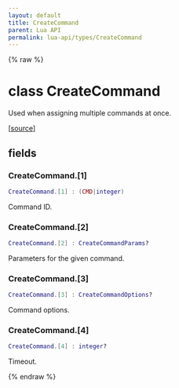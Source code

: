 ```yaml
---
layout: default
title: CreateCommand
parent: Lua API
permalink: lua-api/types/CreateCommand
---
```


{% raw %}

# class CreateCommand





Used when assigning multiple commands at once.

[<a href="https://github.com/beyond-all-reason/spring/blob/0a561a37ee97c7883fd3f5a4bc995f9a4f6fdea0/rts/Lua/LuaUtils.cpp#L1151-L1159" target="_blank">source</a>]





## fields


### CreateCommand.[1]

```lua
CreateCommand.[1] : (CMD|integer)
```



Command ID.


### CreateCommand.[2]

```lua
CreateCommand.[2] : CreateCommandParams?
```



Parameters for the given command.


### CreateCommand.[3]

```lua
CreateCommand.[3] : CreateCommandOptions?
```



Command options.


### CreateCommand.[4]

```lua
CreateCommand.[4] : integer?
```



Timeout.




{% endraw %}